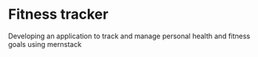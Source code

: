 # Fitness tracker
Developing an application to track and manage personal health and fitness goals using mernstack
